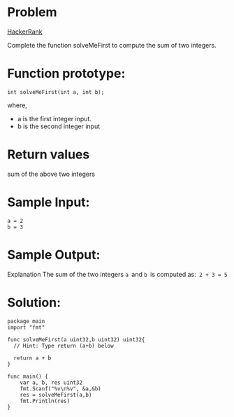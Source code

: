 
# Problem
[HackerRank](https://www.hackerrank.com/challenges/solve-me-first/problem)

Complete the function solveMeFirst to compute the sum of two integers.

# Function prototype:
```
int solveMeFirst(int a, int b);
```

where,
- a is the first integer input.
- b is the second integer input
# Return values
sum of the above two integers

# Sample Input:
```
a = 2
b = 3
```
# Sample Output:
Explanation
The sum of the two integers ```a ```and ```b ```is computed as:``` 2 + 3 = 5```


# Solution:
```
package main
import "fmt"

func solveMeFirst(a uint32,b uint32) uint32{
  // Hint: Type return (a+b) below

  return a + b
}

func main() {
    var a, b, res uint32
    fmt.Scanf("%v\n%v", &a,&b)
    res = solveMeFirst(a,b)
    fmt.Println(res)
}
```




